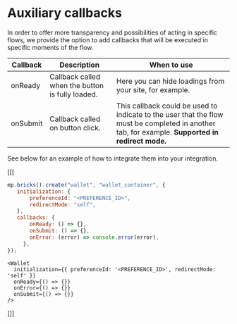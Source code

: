 # Auxiliary callbacks

In order to offer more transparency and possibilities of acting in specific flows, we provide the option to add callbacks that will be executed in specific moments of the flow.

| Callback | Description | When to use |
| --- |--- | --- |
| onReady | Callback called when the button is fully loaded. | Here you can hide loadings from your site, for example. |
| onSubmit | Callback called on button click. | This callback could be used to indicate to the user that the flow must be completed in another tab, for example. **Supported in redirect mode.** |

See below for an example of how to integrate them into your integration.

[[[
```Javascript
mp.bricks().create("wallet", "wallet_container", {
   initialization: {
       preferenceId: "<PREFERENCE_ID>",
       redirectMode: "self",
   },
   callbacks: {
       onReady: () => {},
       onSubmit: () => {},
       onError: (error) => console.error(error),
     },
});
```
```react-jsx
<Wallet
  initialization={{ preferenceId: '<PREFERENCE_ID>', redirectMode: 'self' }}
  onReady={() => {}}
  onError={() => {}}
  onSubmit={() => {}}
/>
```
]]]